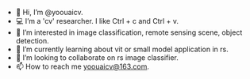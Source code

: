- 👋 Hi, I’m @yoouaicv.
- 💻 I’m a 'cv' researcher. I like Ctrl + c and Ctrl + v.
- 👀 I’m interested in image classification, remote sensing scene, object detection.
- 🌱 I’m currently learning about vit or small model application in rs.
- 💞️ I’m looking to collaborate on rs image classifier.
- 📫 How to reach me yoouaicv@163.com.

<!---
yoouaicv/yoouaicv is a ✨ special ✨ repository because its `README.md` (this file) appears on your GitHub profile.
You can click the Preview link to take a look at your changes.
--->
